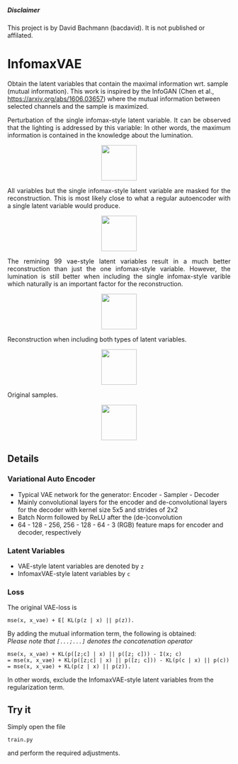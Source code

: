 ##### Disclaimer
This project is by David Bachmann (bacdavid). It is not published or affilated.

# InfomaxVAE

Obtain the latent variables that contain the maximal information wrt. sample (mutual information). This work is inspired by the InfoGAN (Chen et al., https://arxiv.org/abs/1606.03657) where the mutual information between selected channels and the sample is maximized. 

<div align="center">
<p align="justify">Perturbation of the single infomax-style latent variable. It can be observed that the lighting is addressed by this variable: In other words, the maximum information is contained in the knowledge about the lumination.</p>
<img src="img/c_var0.jpg" width="80"/>
</div>
<div align="center">
<p align="justify">All variables but the single infomax-style latent variable are masked for the reconstruction. This is most likely close to what a regular autoencoder with a single latent variable would produce.</p>
<img src="img/csemireconstructed.jpg" width="80"/>
</div>
<div align="center">
<p align="justify">The remining 99 vae-style latent variables result in a much better reconstruction than just the one infomax-style variable. However, the lumination is still better when including the single infomax-style varible which naturally is an important factor for the reconstruction.</p>
<img src="img/zsemireconstructed.jpg" width="80"/>
</div>
<div align="center">
<p align="justify">Reconstruction when including both types of latent variables.</p>
<img src="img/reconstructed.jpg" width="80"/>
</div>
<div align="center">
<p align="justify">Original samples.</p>
<img src="img/original.jpg" width="80"/>
</div>

## Details

### Variational Auto Encoder

- Typical VAE network for the generator: Encoder - Sampler - Decoder
- Mainly convolutional layers for the encoder and de-convolutional layers for the decoder with kernel size 5x5 and strides of 2x2
- Batch Norm followed by ReLU after the (de-)convolution
- 64 - 128 - 256, 256 - 128 - 64 - 3 (RGB) feature maps for encoder and decoder, respectively

### Latent Variables

- VAE-style latent variables are denoted by `z`
- InfomaxVAE-style latent variables by `c`

### Loss

The original VAE-loss is 
```
mse(x, x_vae) + E[ KL(p(z | x) || p(z)).
```
By adding the mutual information term, the following is obtained:<br/> 
*Please note that `[...;...]` denotes the concatenation operator*
```
mse(x, x_vae) + KL(p([z;c] | x) || p([z; c])) - I(x; c) 
= mse(x, x_vae) + KL(p([z;c] | x) || p([z; c])) - KL(p(c | x) || p(c))
= mse(x, x_vae) + KL(p(z | x) || p(z)).
```
In other words, exclude the InfomaxVAE-style latent variables from the regularization term.


## Try it

Simply open the file 
```
train.py
```
and perform the required adjustments.
